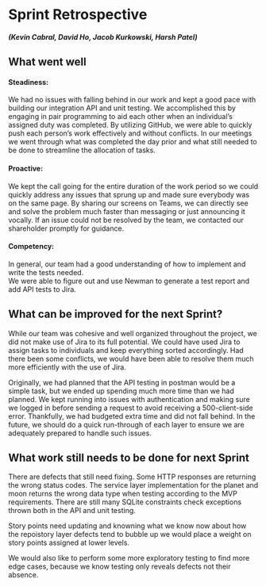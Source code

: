 # Sprint Retrospective  
##### (Kevin Cabral, David Ho, Jacob Kurkowski, Harsh Patel) 
## What went well 
#### Steadiness: 
We had no issues with falling behind in our work and kept a good pace with building our integration API and unit testing. We accomplished this by engaging in pair programming to aid each other when an individual’s assigned duty was completed. By utilizing GitHub, we were able to quickly push each person’s work effectively and without conflicts. In our meetings we went through what was completed the day prior and what still needed to be done to streamline the allocation of tasks. 
#### Proactive: 
We kept the call going for the entire duration of the work period so we could quickly address any issues that sprung up and made sure everybody was on the same page. By sharing our screens on Teams, we can directly see and solve the problem much faster than messaging or just announcing it vocally. If an issue could not be resolved by the team, we contacted our shareholder promptly for guidance. 
#### Competency: 
In general, our team had a good understanding of how to implement and write the tests needed.  
We were able to figure out and use Newman to generate a test report and add API tests to Jira. 

## What can be improved for the next Sprint? 
While our team was cohesive and well organized throughout the project, we did not make use of Jira to its full potential. We could have used Jira to assign tasks to individuals and keep everything sorted accordingly. Had there been some conflicts, we would have been able to resolve them much more efficiently with the use of Jira.  

Originally, we had planned that the API testing in postman would be a simple task, but we ended up spending much more time than we had planned. We kept running into issues with authentication and making sure we logged in before sending a request to avoid receiving a 500-client-side error. Thankfully, we had budgeted extra time and did not fall behind. In the future, we should do a quick run-through of each layer to ensure we are adequately prepared to handle such issues.  

## What work still needs to be done for next Sprint
There are defects that still need fixing. Some HTTP responses are returning the wrong status codes. The service layer implementation for the planet and moon returns the wrong data type when testing according to the MVP requirements. There are still many SQLite constraints check exceptions thrown both in the API and unit testing.  

Story points need updating and knowning what we know now about how the repoistory layer defects tend to bubble up we would place a weight on story points assigned at lower levels.

 We would also like to perform some more exploratory testing to find more edge cases, because we know testing only reveals defects not their absence. 
